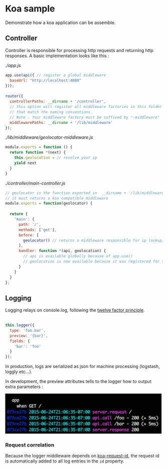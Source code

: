 # Koa sample

Demonstrate how a koa application can be assemble.

## Controller

Controller is responsible for processing http requests and returning http responses.
A basic implementation looks like this :

*./app.js*

```js
app.use(api({ // register a global middleware
  baseUrl: "http://localhost:4000"
}));

router({
  controllerPaths: __dirname + '/controller',
  // this option will register all middleware factories in this folder
  // that match the naming conventions.
  // Note : Your middleware factory must be suffixed by "-middleware"
  middlewarePaths: __dirname + '/lib/middleware' 
});
```

*./lib/middleware/geolocator-middleware.js*

```js
module.exports = function () {
  return function *(next) {
    this.geolocation = // resolve your ip
    yield next
  }
}
```

*./controller/main-controller.js*

```js
// geolocator is the function exported in  __dirname + '/lib/middleware/geolocator-middleware'
// it must returns a koa compatible middleware
module.exports = function(geolocator) {

  return {
    'main': {
      path: '/',
      methods: ['get'],
      before: [
        geolocator() // returns a middleware responsible for ip lookup,
      ],
      handler: function *(api, geolocation) {
        // api is available globally because of app.use()
        // geolocation is now available because it was registered for this route
      }
    }
  }
};
```


## Logging

Logging relays on console.log, following the [twelve factor principle](http://12factor.net/logs).

```js

this.logger({
  type: 'foo.bar',
  preview: '{bar}',
  fields: {
    'bar': 'foo'
  }
});
```

In production, logs are serialized as json for machine processing (logstash, loggly etc...).

In development, the preview attributes tells to the logger how to output extra parameters :

![](https://github.com/dstendardi/koa-sample/blob/master/doc/img/logging.png)


### Request correlation

Because the logger middleware depends on [koa-request-id](https://github.com/segmentio/koa-request-id), the request id is automatically
added to all log entries in the `id` property.




